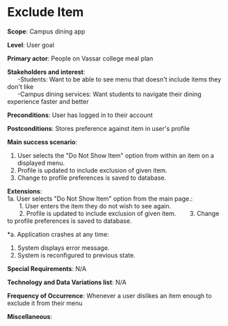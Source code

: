 # Exclude Item

**Scope**: Campus dining app

**Level**: User goal

**Primary actor**: People on Vassar college meal plan

**Stakeholders and interest**:\
&nbsp;&nbsp;&nbsp;&nbsp;&nbsp;&nbsp;-Students: Want to be able to see menu that doesn't include items they don't like\
&nbsp;&nbsp;&nbsp;&nbsp;&nbsp;&nbsp;-Campus dining services: Want students to navigate their dining experience faster and better

**Preconditions**: User has logged in to their account

**Postconditions**: Stores preference against item in user's profile

**Main success scenario**:
1. User selects the "Do Not Show Item" option from within an item on a displayed menu.
2. Profile is updated to include exclusion of given item.
3. Change to profile preferences is saved to database.

**Extensions**: \
1a. User selects "Do Not Show Item" option from the main page.:\
&nbsp;&nbsp;&nbsp;&nbsp;&nbsp;&nbsp; 1. User enters the item they do not wish to see again.\
&nbsp;&nbsp;&nbsp;&nbsp;&nbsp;&nbsp; 2. Profile is updated to include exclusion of given item.
&nbsp;&nbsp;&nbsp;&nbsp;&nbsp;&nbsp; 3. Change to profile preferences is saved to database.

*a. Application crashes at any time:
1. System displays error message.
2. System is reconfigured to previous state.

**Special Requirements**: N/A

**Technology and Data Variations list**: N/A

**Frequency of Occurrence**: Whenever a user dislikes an item enough to exclude it from their menu

**Miscellaneous**: